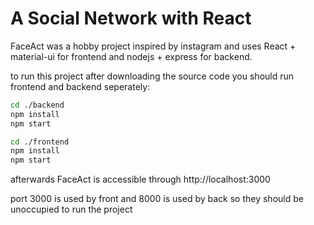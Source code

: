 # A Social Network with React

FaceAct was a hobby project inspired by instagram and uses React + material-ui for frontend and nodejs + express for backend.

to run this project after downloading the source code you should run frontend and backend seperately:

```bash
cd ./backend
npm install
npm start
```
```bash
cd ./frontend
npm install
npm start
```
afterwards FaceAct is accessible through http://localhost:3000

port 3000 is used by front and 8000 is used by back so they should be unoccupied to run the project
